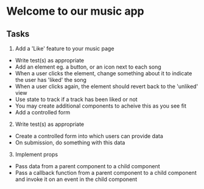 # Welcome to our music app

## Tasks

1. Add a 'Like' feature to your music page
- Write test(s) as appropriate
- Add an element eg. a button, or an icon next to each song
- When a user clicks the element, change something about it to indicate the user has 'liked' the song
- When a user clicks again, the element should revert back to the 'unliked' view
- Use state to track if a track has been liked or not
- You may create additional components to acheive this as you see fit
- Add a controlled form

2. Write test(s) as appropriate
- Create a controlled form into which users can provide data
- On submission, do something with this data

3. Implement props
- Pass data from a parent component to a child component
- Pass a callback function from a parent component to a child component and invoke it on an event in the child component
